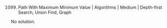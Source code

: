 1099. Path With Maximum Minimum Value | Algorithms | Medium | Depth-first Search, Union Find, Graph

No solution.
